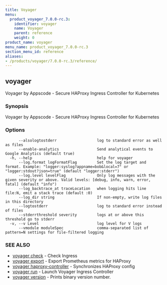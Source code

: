 ```yaml
---
title: Voyager
menu:
  product_voyager_7.0.0-rc.3:
    identifier: voyager
    name: Voyager
    parent: reference
    weight: 0
product_name: voyager
menu_name: product_voyager_7.0.0-rc.3
section_menu_id: reference
aliases:
- /products/voyager/7.0.0-rc.3/reference/
---
```


## voyager

Voyager by Appscode - Secure HAProxy Ingress Controller for Kubernetes

### Synopsis

Voyager by Appscode - Secure HAProxy Ingress Controller for Kubernetes

### Options

```
      --alsologtostderr                  log to standard error as well as files
      --enable-analytics                 Send analytical events to Google Analytics (default true)
  -h, --help                             help for voyager
      --log.format logFormatFlag         Set the log target and format. Example: "logger:syslog?appname=bob&local=7" or "logger:stdout?json=true" (default "logger:stderr")
      --log.level levelFlag              Only log messages with the given severity or above. Valid levels: [debug, info, warn, error, fatal] (default "info")
      --log_backtrace_at traceLocation   when logging hits line file:N, emit a stack trace (default :0)
      --log_dir string                   If non-empty, write log files in this directory
      --logtostderr                      log to standard error instead of files
      --stderrthreshold severity         logs at or above this threshold go to stderr
  -v, --v Level                          log level for V logs
      --vmodule moduleSpec               comma-separated list of pattern=N settings for file-filtered logging
```

### SEE ALSO

* [voyager check](/products/voyager/7.0.0-rc.3/reference/voyager_check)	 - Check Ingress
* [voyager export](/products/voyager/7.0.0-rc.3/reference/voyager_export)	 - Export Prometheus metrics for HAProxy
* [voyager haproxy-controller](/products/voyager/7.0.0-rc.3/reference/voyager_haproxy-controller)	 - Synchronizes HAProxy config
* [voyager run](/products/voyager/7.0.0-rc.3/reference/voyager_run)	 - Launch Voyager Ingress Controller
* [voyager version](/products/voyager/7.0.0-rc.3/reference/voyager_version)	 - Prints binary version number.

